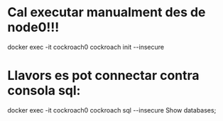 # Cal executar manualment des de node0!!!
docker exec -it cockroach0 cockroach init --insecure
# Llavors es pot connectar contra consola sql:
docker exec -it cockroach0 cockroach sql --insecure
Show databases;